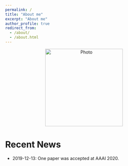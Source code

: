 ```yaml
---
permalink: /
title: "About me"
excerpt: "About me"
author_profile: true
redirect_from: 
  - /about/
  - /about.html
---
```


<p align="center">
  <img src="https://fsx928.github.io/images/shaoxiongfeng_image.jpg?raw=true" alt="Photo" style="height: 250px;"/> 
</p>



# Recent News
* 2019-12-13: One paper was accepted at AAAI 2020.

